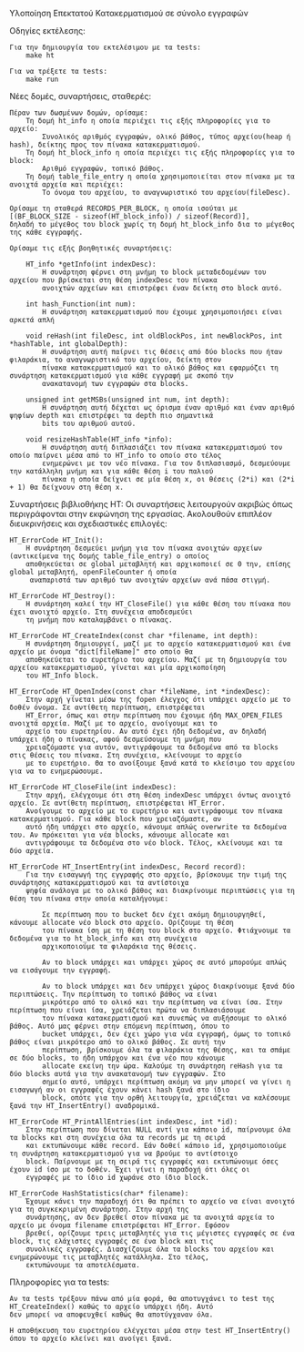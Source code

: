 Υλοποίηση Επεκτατού Κατακερματισμού σε σύνολο εγγραφών

Οδηγίες εκτέλεσης:

	Για την δημιουργία του εκτελέσιμου με τα tests:
		make ht

	Για να τρέξετε τα tests:
		make run

Νέες δομές, συναρτήσεις, σταθερές:

	Πέραν των δωσμένων δομών, ορίσαμε:
		Τη δομή ht_info η οποία περιέχει τις εξής πληροφορίες για το αρχείο:
			Συνολικός αριθμός εγγραφών, ολικό βάθος, τύπος αρχείου(heap ή hash), δείκτης προς τον πίνακα κατακερματισμού.
		Τη δομή ht_block_info η οποία περιέχει τις εξής πληροφορίες για το block:
			Αριθμό εγγραφών, τοπικό βάθος.
		Τη δομή table_file_entry η οποία χρησιμοποιείται στον πίνακα με τα ανοιχτά αρχεία και περιέχει:
			Το όνομα του αρχείου, το αναγνωριστικό του αρχείου(fileDesc).

	Ορίσαμε τη σταθερά RECORDS_PER_BLOCK, η οποία ισούται με [(BF_BLOCK_SIZE - sizeof(HT_block_info)) / sizeof(Record)],
	δηλαδή το μέγεθος του block χωρίς τη δομή ht_block_info δια το μέγεθος της κάθε εγγραφής.

	Ορίσαμε τις εξής βοηθητικές συναρτήσεις:

		HT_info *getInfo(int indexDesc):
			Η συνάρτηση φέρνει στη μνήμη το block μεταδεδομένων του αρχείου που βρίσκεται στη θέση indexDesc του πίνακα
			ανοιχτών αρχείων και επιστρέφει έναν δείκτη στο block αυτό.

		int hash_Function(int num):
			Η συνάρτηση κατακερματισμού που έχουμε χρησιμοποιήσει είναι αρκετά απλή

		void reHash(int fileDesc, int oldBlockPos, int newBlockPos, int *hashTable, int globalDepth):
			Η συνάρτηση αυτή παίρνει τις θέσεις από δύο blocks που ήταν φιλαράκια, το αναγνωριστικό του αρχείου, δείκτη στον 
			πίνακα κατακερματισμού και το ολικό βάθος και εφαρμόζει τη συνάρτηση κατακερματισμού για κάθε εγγραφή με σκοπό την 
			ανακατανομή των εγγραφών στα blocks.

		unsigned int getMSBs(unsigned int num, int depth):
			Η συνάρτηση αυτή δέχεται ως όρισμα έναν αριθμό και έναν αριθμό ψηφίων depth και επιστρέφει τα depth πιο σημαντικά
			bits του αριθμού αυτού.

		void resizeHashTable(HT_info *info):
			Η συνάρτηση αυτή διπλασιάζει τον πίνακα κατακερματισμού τον οποίο παίρνει μέσα από το HT_info το οποίο στο τέλος 
			ενημερώνει με τον νέο πίνακα. Για τον διπλασιασμό, δεσμεύουμε την κατάλληλη μνήμη και για κάθε θέση i του παλιού 
			πίνακα η οποία δείχνει σε μία θέση x, οι θέσεις (2*i) και (2*i + 1) θα δείχνουν στη θέση x.

Συναρτήσεις βιβλιοθήκης HT:
	Οι συναρτήσεις λειτουργούν ακριβώς όπως περιγράφονται στην εκφώνηση της εργασίας. Ακολουθούν επιπλέον διευκρινήσεις και 
	σχεδιαστικές επιλογές:

	HT_ErrorCode HT_Init(): 
		H συνάρτηση δεσμεύει μνήμη για τον πίνακα ανοιχτών αρχείων (αντικείμενα της δομής table_file_entry) ο οποίος
		αποθηκεύεται σε global μεταβλητή και αρχικοποιεί σε 0 την, επίσης global μεταβλητή, openFileCounter ή οποία
		 αναπαριστά των αριθμό των ανοιχτών αρχείων ανά πάσα στιγμή.

	HT_ErrorCode HT_Destroy():
		Η συνάρτηση καλεί την HT_CloseFile() για κάθε θέση του πίνακα που έχει ανοιχτό αρχείο. Στη συνέχεια αποδεσμεύει
		τη μνήμη που καταλαμβάνει ο πίνακας.

	HT_ErrorCode HT_CreateIndex(const char *filename, int depth): 
		Η συνάρτηση δημιουργεί, μαζί με το αρχείο κατακερματισμού και ένα αρχείο με όνομα "dict[fileName]" στο οποίο θα 
		αποθηκεύεται το ευρετήριο του αρχείου. Μαζί με τη δημιουργία του αρχείου κατακερματισμού, γίνεται και μία αρχικοποίηση
		του HT_Info block.
	
	HT_ErrorCode HT_OpenIndex(const char *fileName, int *indexDesc): 
		Στην αρχή γίνεται μέσω της fopen έλεγχος ότι υπάρχει αρχείο με το δοθέν όνομα. Σε αντίθετη περίπτωση, επιστρέφεται
		HT_Error, όπως και στην περίπτωση που έχουμε ήδη MAX_OPEN_FILES ανοιχτά αρχεία. Μαζί με το αρχείο, ανοίγουμε και το 
		αρχείο του ευρετηρίου. Αν αυτό έχει ήδη δεδομένα, αν δηλαδή υπάρχει ήδη ο πίνακας, αφού δεσμεύσουμε τη μνήμη που 
		χρειαζόμαστε για αυτόν, αντιγράφουμε τα δεδομένα από τα blocks στις θέσεις του πίνακα. Στη συνέχεια, κλείνουμε το αρχείο
		με το ευρετήριο. Θα το ανοίξουμε ξανά κατά το κλείσιμο του αρχείου για να το ενημερώσουμε.
	
	HT_ErrorCode HT_CloseFile(int indexDesc):
		Στην αρχή, ελέγχουμε ότι στη θέση indexDesc υπάρχει όντως ανοιχτό αρχείο. Σε αντίθετη περίπτωση, επιστρέφεται HT_Error.
		Ανοίγουμε το αρχείο με το ευρετήριο και αντιγράφουμε τον πίνακα κατακερματισμού. Για κάθε block που χρειαζόμαστε, αν 
		αυτό ήδη υπάρχει στο αρχείο, κάνουμε απλώς overwrite τα δεδομένα του. Αν πρόκειται για νέα blocks, κάνουμε allocate και
		αντιγράφουμε τα δεδομένα στο νέο block. Τέλος, κλείνουμε και τα δύο αρχεία.
	
	HT_ErrorCode HT_InsertEntry(int indexDesc, Record record):
		Για την εισαγωγή της εγγραφής στο αρχείο, βρίσκουμε την τιμή της συνάρτησης κατακερματισμού και τα αντίστοιχα
		ψηφία ανάλογα με το ολικό βάθος και διακρίνουμε περιπτώσεις για τη θέση του πίνακα στην οποία καταλήγουμε: 

			Σε περίπτωση που το bucket δεν έχει ακόμη δημιουργηθεί, κάνουμε allocate νέο block στο αρχείο. Ορίζουμε τη θέση 
			του πίνακα ίση με τη θέση του block στο αρχείο. Φτιάχνουμε τα δεδομένα για το ht_block_info και στη συνέχεια
			αρχικοποιούμε τα φιλαράκια της θέσεις.

			Αν το block υπάρχει και υπάρχει χώρος σε αυτό μπορούμε απλώς να εισάγουμε την εγγραφή.

			Αν το block υπάρχει και δεν υπάρχει χώρος διακρίνουμε ξανά δύο περιπτώσεις. Την περίπτωση το τοπικό βάθος να είναι
			μικρότερο από το ολικό και την περίπτωση να είναι ίσα. Στην περίπτωση που είναι ίσα, χρειάζεται πρώτα να διπλασιάσουμε 
			τον πίνακα κατακερματισμού και συνεπώς να αυξήσουμε το ολικό βάθος. Αυτό μας φέρνει στην επόμενη περίπτωση, όπου το
			bucket υπάρχει, δεν έχει χώρο για νέα εγγραφή, όμως το τοπικό βάθος είναι μικρότερο από το ολικό βάθος. Σε αυτή την 
			περίπτωση, βρίσκουμε όλα τα φιλαράκια της θέσης, και τα σπάμε σε δύο blocks, το ήδη υπάρχον και ένα νέο που κάνουμε
			allocate εκείνη την ώρα. Καλούμε τη συνάρτηση reHash για τα δύο blocks αυτά για την ανακατανομή των εγγραφών. Στο 
			σημείο αυτό, υπάρχει περίπτωση ακόμη να μην μπορεί να γίνει η εισαγωγή αν οι εγγραφές έχουν κάνει hash ξανά στο ίδιο
			block, οπότε για την ορθή λειτουργία, χρειάζεται να καλέσουμε ξανά την HT_InsertEntry() αναδρομικά.
	
	HT_ErrorCode HT_PrintAllEntries(int indexDesc, int *id):
		Στην περίπτωση που δίνεται NULL αντί για κάποιο id, παίρνουμε όλα τα blocks και στη συνέχεια όλα τα records με τη σειρά
		και εκτυπώνουμε κάθε record. Εάν δοθεί κάποιο id, χρησιμοποιούμε τη συνάρτηση κατακερματισμού για να βρούμε το αντίστοιχο
		block. Παίρνουμε με τη σειρά τις εγγραφές και εκτυπώνουμε όσες έχουν id ίσο με το δοθέν. Έχει γίνει η παραδοχή ότι όλες οι
		εγγραφές με το ίδιο id χωράνε στο ίδιο block. 

	HT_ErrorCode HashStatistics(char* filename):
		Έχουμε κάνει την παραδοχή ότι θα πρέπει το αρχείο να είναι ανοιχτό για τη συγκεκριμένη συνάρτηση. Στην αρχή της 
		συνάρτησης, αν δεν βρεθεί στον πίνακα με τα ανοιχτά αρχεία το αρχείο με όνομα filename επιστρέφεται HT_Error. Εφόσον 
		βρεθεί, ορίζουμε τρεις μεταβλητές για τις μέγιστες εγγραφές σε ένα block, τις ελάχιστες εγγραφές σε ένα block και τις 
		συνολικές εγγραφές. Διασχίζουμε όλα τα blocks του αρχείου και ενημερώνουμε τις μεταβλητές κατάλληλα. Στο τέλος, 
		εκτυπώνουμε τα αποτελέσματα.

Πληροφορίες για τα tests: 

	Αν τα tests τρέξουν πάνω από μία φορά, θα αποτυγχάνει το test της HT_CreateIndex() καθώς το αρχείο υπάρχει ήδη. Αυτό 
	δεν μπορεί να αποφευχθεί καθώς θα αποτύγχαναν όλα.

	Η αποθήκευση του ευρετηρίου ελέγχεται μέσα στην test HT_InsertEntry() όπου το αρχείο κλείνει και ανοίγει ξανά.

